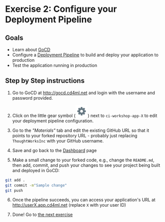# Exercise 2: Configure your Deployment Pipeline

## Goals

* Learn about [GoCD](https://www.gocd.org/)
* Configure a [Deployment Pipeline](https://martinfowler.com/bliki/DeploymentPipeline.html)
to build and deploy your application to production
* Test the application running in production

## Step by Step instructions

1. Go to GoCD at http://gocd.cd4ml.net and login with the username and password
provided.

2. Click on the little gear symbol (![gear](./images/gear.png)) next to
`ci-workshop-app-X` to edit your deployment pipeline configuration.

3. Go to the *"Materials"* tab and edit the existing GitHub URL so that it
points to your forked repository URL - probably just replacing `ThoughtWorksInc`
with your GitHub username.

4. Save and go back to the [Dashboard](http://gocd.cd4ml.net) page

5. Make a small change to your forked code, e.g., change the `README.md`, then
add, commit, and push your changes to see your project being built and deployed
in GoCD:
```bash
git add .
git commit -m"Sample change"
git push
```

6. Once the pipeline succeeds, you can access your application's URL at
http://userX.app.cd4ml.net (replace `X` with your user ID)

7. Done! Go to [the next exercise](./3-machine-learning-pipeline.md)
